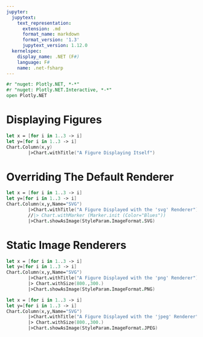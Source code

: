 ```yaml
---
jupyter:
  jupytext:
    text_representation:
      extension: .md
      format_name: markdown
      format_version: '1.3'
      jupytext_version: 1.12.0
  kernelspec:
    display_name: .NET (F#)
    language: F#
    name: .net-fsharp
---
```


```fsharp dotnet_interactive={"language": "fsharp"}
#r "nuget: Plotly.NET, *-*"
#r "nuget: Plotly.NET.Interactive, *-*"
open Plotly.NET

```

# Displaying Figures


```fsharp dotnet_interactive={"language": "fsharp"}
let x = [for i in 1..3 -> i] 
let y=[for i in 1..3 -> i]
Chart.Column(x,y)    
        |>Chart.withTitle("A Figure Displaying Itself")

```

# Overriding The Default Renderer


```fsharp dotnet_interactive={"language": "fsharp"}
let x = [for i in 1..3 -> i] 
let y=[for i in 1..3 -> i]
Chart.Column(x,y,Name="SVG")    
        |>Chart.withTitle("A Figure Displayed with the 'svg' Renderer")
        //|> Chart.withMarker (Marker.init (Color="Blues"))
        |>Chart.showAsImage(StyleParam.ImageFormat.SVG)

```

# Static Image Renderers


```fsharp dotnet_interactive={"language": "fsharp"}
let x = [for i in 1..3 -> i] 
let y=[for i in 1..3 -> i]
Chart.Column(x,y,Name="SVG")    
        |>Chart.withTitle("A Figure Displayed with the 'png' Renderer")
        |> Chart.withSize(800.,300.)
        |>Chart.showAsImage(StyleParam.ImageFormat.PNG)
```

```fsharp dotnet_interactive={"language": "fsharp"}
let x = [for i in 1..3 -> i] 
let y=[for i in 1..3 -> i]
Chart.Column(x,y,Name="SVG")    
        |>Chart.withTitle("A Figure Displayed with the 'jpeg' Renderer")
        |> Chart.withSize(800.,300.)
        |>Chart.showAsImage(StyleParam.ImageFormat.JPEG)
```
